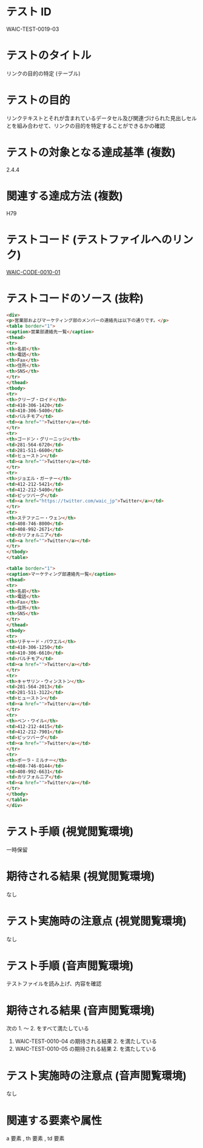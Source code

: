 # テスト ID

WAIC-TEST-0019-03

# テストのタイトル

リンクの目的の特定 (テーブル)

# テストの目的

リンクテキストとそれが含まれているデータセル及び関連づけられた見出しセルとを組み合わせて、リンクの目的を特定することができるかの確認

# テストの対象となる達成基準 (複数)

2.4.4

# 関連する達成方法 (複数)

H79

# テストコード (テストファイルへのリンク)

[WAIC-CODE-0010-01](https://waic.github.io/as_test/WAIC-CODE/WAIC-CODE-0010-01.html)

# テストコードのソース (抜粋)

```html
<div>
<p>営業部およびマーケティング部のメンバーの連絡先は以下の通りです。</p>
<table border="1">
<caption>営業部連絡先一覧</caption>
<thead>
<tr>
<th>名前</th>
<th>電話</th>
<th>Fax</th>
<th>住所</th>
<th>SNS</th>
</tr>
</thead>
<tbody>
<tr>
<th>クリーブ・ロイド</th>
<td>410-306-1420</td>
<td>410-306-5400</td>
<td>バルチモア</td>
<td><a href="">Twitter</a></td>
</tr>
<tr>
<th>ゴードン・グリーニッジ</th>
<td>281-564-6720</td>
<td>281-511-6600</td>
<td>ヒューストン</td>
<td><a href="">Twitter</a></td>
</tr>
<tr>
<th>ジョエル・ガーナー</th>
<td>412-212-5421</td>
<td>412-212-5400</td>
<td>ピッツバーグ</td>
<td><a href="https://twitter.com/waic_jp">Twitter</a></td>
</tr>
<tr>
<th>ステファニー・ウェン</th>
<td>408-746-8000</td>
<td>408-992-2671</td>
<td>カリフォルニア</td>
<td><a href="">Twitter</a></td>
</tr>
</tbody>
</table>

<table border="1">
<caption>マーケティング部連絡先一覧</caption>
<thead>
<tr>
<th>名前</th>
<th>電話</th>
<th>Fax</th>
<th>住所</th>
<th>SNS</th>
</tr>
</thead>
<tbody>
<tr>
<th>リチャード・パウエル</th>
<td>410-306-1250</td>
<td>410-306-6610</td>
<td>バルチモア</td>
<td><a href="">Twitter</a></td>
</tr>
<tr>
<th>キャサリン・ウィンストン</th>
<td>281-564-2013</td>
<td>281-511-3122</td>
<td>ヒューストン</td>
<td><a href="">Twitter</a></td>
</tr>
<tr>
<th>ベン・ワイル</th>
<td>412-212-4415</td>
<td>412-212-7901</td>
<td>ピッツバーグ</td>
<td><a href="">Twitter</a></td>
</tr>
<tr>
<th>ポーラ・ミルナー</th>
<td>408-746-0144</td>
<td>408-992-6631</td>
<td>カリフォルニア</td>
<td><a href="">Twitter</a></td>
</tr>
</tbody>
</table>
</div>

```

# テスト手順 (視覚閲覧環境)

一時保留

# 期待される結果 (視覚閲覧環境)

なし

# テスト実施時の注意点 (視覚閲覧環境)

なし

# テスト手順 (音声閲覧環境)

テストファイルを読み上げ、内容を確認

# 期待される結果 (音声閲覧環境)

次の 1. 〜 2. をすべて満たしている

1. WAIC-TEST-0010-04 の期待される結果 2. を満たしている
2. WAIC-TEST-0010-05 の期待される結果 2. を満たしている

# テスト実施時の注意点 (音声閲覧環境)

なし

# 関連する要素や属性

a 要素 , th 要素 , td 要素

